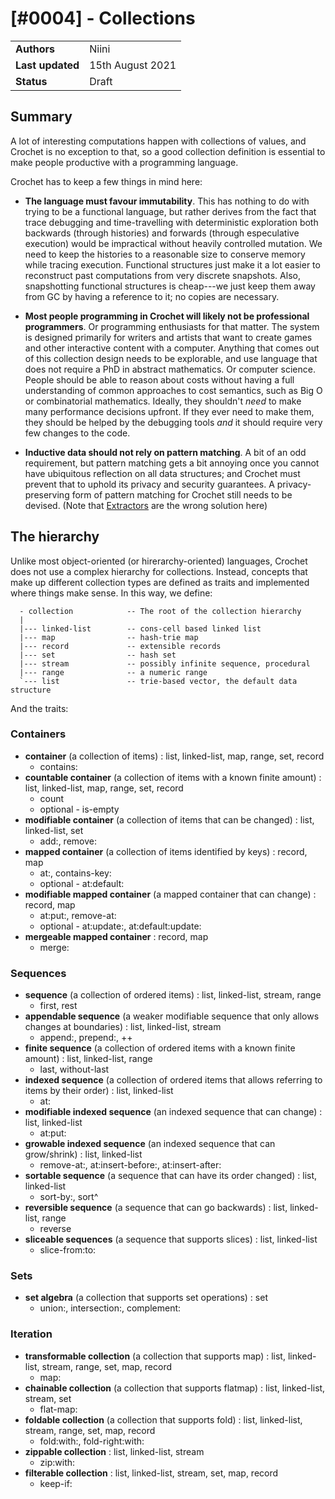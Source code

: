 # [#0004] - Collections

|                  |                  |
| ---------------- | ---------------- |
| **Authors**      | Niini            |
| **Last updated** | 15th August 2021 |
| **Status**       | Draft            |

## Summary

A lot of interesting computations happen with collections of values, and Crochet is no exception to that, so a good collection definition is essential to make people productive with a programming language.

Crochet has to keep a few things in mind here:

- **The language must favour immutability**. This has nothing to do with trying to be a functional language, but rather derives from the fact that trace debugging and time-travelling with deterministic exploration both backwards (through histories) and forwards (through especulative execution) would be impractical without heavily controlled mutation. We need to keep the histories to a reasonable size to conserve memory while tracing execution. Functional structures just make it a lot easier to reconstruct past computations from very discrete snapshots. Also, snapshotting functional structures is cheap---we just keep them away from GC by having a reference to it; no copies are necessary.

- **Most people programming in Crochet will likely not be professional programmers**. Or programming enthusiasts for that matter. The system is designed primarily for writers and artists that want to create games and other interactive content with a computer. Anything that comes out of this collection design needs to be explorable, and use language that does not require a PhD in abstract mathematics. Or computer science. People should be able to reason about costs without having a full understanding of common approaches to cost semantics, such as Big O or combinatorial mathematics. Ideally, they shouldn't _need_ to make many performance decisions upfront. If they ever need to make them, they should be helped by the debugging tools _and_ it should require very few changes to the code.

- **Inductive data should not rely on pattern matching**. A bit of an odd requirement, but pattern matching gets a bit annoying once you cannot have ubiquitous reflection on all data structures; and Crochet must prevent that to uphold its privacy and security guarantees. A privacy-preserving form of pattern matching for Crochet still needs to be devised. (Note that [Extractors](https://citeseerx.ist.psu.edu/viewdoc/download?doi=10.1.1.88.5295&rep=rep1&type=pdf) are the wrong solution here)

## The hierarchy

Unlike most object-oriented (or hirerarchy-oriented) languages, Crochet does not use a complex hierarchy for collections. Instead, concepts that make up different collection types are defined as traits and implemented where things make sense. In this way, we define:

```
  - collection            -- The root of the collection hierarchy
  |
  |--- linked-list        -- cons-cell based linked list
  |--- map                -- hash-trie map
  |--- record             -- extensible records
  |--- set                -- hash set
  |--- stream             -- possibly infinite sequence, procedural
  |--- range              -- a numeric range
  `--- list               -- trie-based vector, the default data structure
```

And the traits:

### Containers

- **container** (a collection of items)
  : list, linked-list, map, range, set, record
  - contains:
- **countable container** (a collection of items with a known finite amount)
  : list, linked-list, map, range, set, record
  - count
  - optional - is-empty
- **modifiable container** (a collection of items that can be changed)
  : list, linked-list, set
  - add:, remove:
- **mapped container** (a collection of items identified by keys)
  : record, map
  - at:, contains-key:
  - optional - at:default:
- **modifiable mapped container** (a mapped container that can change)
  : record, map
  - at:put:, remove-at:
  - optional - at:update:, at:default:update:
- **mergeable mapped container**
  : record, map
  - merge:

### Sequences

- **sequence** (a collection of ordered items)
  : list, linked-list, stream, range
  - first, rest
- **appendable sequence** (a weaker modifiable sequence that only allows changes at boundaries)
  : list, linked-list, stream
  - append:, prepend:, ++
- **finite sequence** (a collection of ordered items with a known finite amount)
  : list, linked-list, range
  - last, without-last
- **indexed sequence** (a collection of ordered items that allows referring to items by their order)
  : list, linked-list
  - at:
- **modifiable indexed sequence** (an indexed sequence that can change)
  : list, linked-list
  - at:put:
- **growable indexed sequence** (an indexed sequence that can grow/shrink)
  : list, linked-list
  - remove-at:, at:insert-before:, at:insert-after:
- **sortable sequence** (a sequence that can have its order changed)
  : list, linked-list
  - sort-by:, sort^
- **reversible sequence** (a sequence that can go backwards)
  : list, linked-list, range
  - reverse
- **sliceable sequences** (a sequence that supports slices)
  : list, linked-list
  - slice-from:to:

### Sets

- **set algebra** (a collection that supports set operations)
  : set
  - union:, intersection:, complement:

### Iteration

- **transformable collection** (a collection that supports map)
  : list, linked-list, stream, range, set, map, record
  - map:
- **chainable collection** (a collection that supports flatmap)
  : list, linked-list, stream, set
  - flat-map:
- **foldable collection** (a collection that supports fold)
  : list, linked-list, stream, range, set, map, record
  - fold:with:, fold-right:with:
- **zippable collection**
  : list, linked-list, stream
  - zip:with:
- **filterable collection**
  : list, linked-list, stream, set, map, record
  - keep-if:
